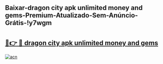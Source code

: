 
## Baixar-dragon city apk unlimited money and gems-Premium-Atualizado-Sem-Anúncio-Grátis-!y7wgm

# <h2><a href="https://andorid.site?title=dragon_city_apk_unlimited_money_and_gems&ref=27">🔗👉 🔴 dragon city apk unlimited money and gems</a></h2>

[![acn](https://github.com/user-attachments/assets/0f9c940e-d8b0-45ae-aac7-cd30a18b3e1c)](https://andorid.site?title=dragon_city_apk_unlimited_money_and_gems&ref=27)

